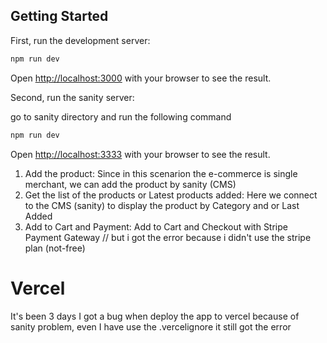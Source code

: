 ## Getting Started

First, run the development server:

```bash
npm run dev
```

Open [http://localhost:3000](http://localhost:3000) with your browser to see the result.

Second, run the sanity server:

go to sanity directory and run the following command

```bash
npm run dev
```
Open [http://localhost:3333](http://localhost:3333) with your browser to see the result.

1. Add the product: Since in this scenarion the e-commerce is single merchant, we can add the product by sanity (CMS)
2. Get the list of the products or Latest products added: Here we connect to the CMS (sanity) to display the product by Category and or Last Added
3. Add to Cart and Payment: Add to Cart and Checkout with Stripe Payment Gateway // but i got the error because i didn't use the stripe plan (not-free)

# Vercel

It's been 3 days I got a bug when deploy the app to vercel because of sanity problem, even I have use the .vercelignore it still got the error
